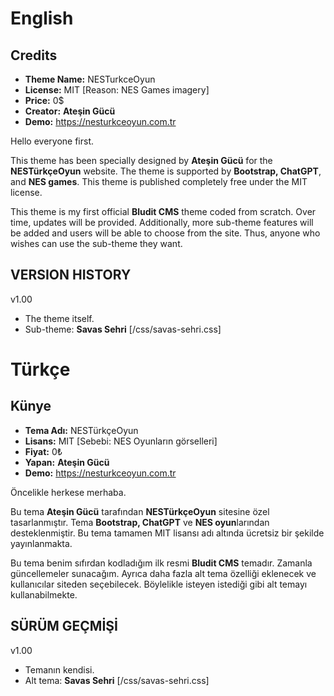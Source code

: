 # English

## Credits
* **Theme Name:** NESTurkceOyun
* **License:** MIT [Reason: NES Games imagery]
* **Price:** 0$
* **Creator:** **Ateşin Gücü**
* **Demo:** https://nesturkceoyun.com.tr

Hello everyone first.

This theme has been specially designed by **Ateşin Gücü** for the **NESTürkçeOyun** website. The theme is supported by **Bootstrap, ChatGPT**, and **NES games**. This theme is published completely free under the MIT license.

This theme is my first official **Bludit CMS** theme coded from scratch. Over time, updates will be provided. Additionally, more sub-theme features will be added and users will be able to choose from the site. Thus, anyone who wishes can use the sub-theme they want.

## VERSION HISTORY
v1.00
* The theme itself.
 * Sub-theme: **Savas Sehri** [/css/savas-sehri.css]

# Türkçe

## Künye
* **Tema Adı:** NESTürkçeOyun
* **Lisans:** MIT [Sebebi: NES Oyunların görselleri]
* **Fiyat:** 0₺
* **Yapan:** **Ateşin Gücü**
* **Demo:** https://nesturkceoyun.com.tr

Öncelikle herkese merhaba.

Bu tema **Ateşin Gücü** tarafından **NESTürkçeOyun** sitesine özel tasarlanmıştır. Tema **Bootstrap, ChatGPT** ve **NES oyun**larından desteklenmiştir. Bu tema tamamen MIT lisansı adı altında ücretsiz bir şekilde yayınlanmakta.

Bu tema benim sıfırdan kodladığım ilk resmi **Bludit CMS** temadır. Zamanla güncellemeler sunacağım. Ayrıca daha fazla alt tema özelliği eklenecek ve kullanıcılar siteden seçebilecek. Böylelikle isteyen istediği gibi alt temayı kullanabilmekte.

## SÜRÜM GEÇMİŞİ
v1.00
* Temanın kendisi.
 * Alt tema: **Savas Sehri** [/css/savas-sehri.css]